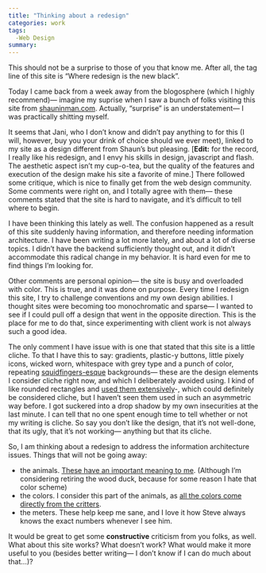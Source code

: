 ```yaml
---
title: "Thinking about a redesign"
categories: work
tags:
  -Web Design
summary: 
---
```

<p>This should not be a surprise to those of you that know me.  After all, the tag line of this site is &#8220;Where redesign is the new black&#8221;.</p>

<p>Today I came back from a week away from the blogosphere (which I highly recommend)&#8212; imagine my suprise when I saw a bunch of folks visiting this site from <a href="http://www.shauninman.com/plete/2005/06/overwhelming-response">shauninman.com</a>.  Actually, &#8220;surprise&#8221; is an understatement&#8212; I was practically shitting myself.</p>

<p>It seems that Jani, who I don&#8217;t know and didn&#8217;t pay anything to for this (I will, however, buy you your drink of choice should we ever meet), linked to my site as a design different from Shaun&#8217;s but pleasing. [<strong>Edit:</strong> for the record, I really like his redesign, and I envy his skills in design, javascript and flash.  The aesthetic aspect isn&#8217;t my cup-o-tea, but the quality of the features and execution of the design make his site a favorite of mine.]   There followed some critique, which is nice to finally get from the web design community.  Some comments were right on, and I totally agree with them&#8212; these comments stated that the site is hard to navigate, and it&#8217;s difficult to tell where to begin.  </p>

<p>I have been thinking this lately as well.  The confusion happened as a result of this site suddenly having information, and therefore needing information architecture.  I have been writing a lot more lately, and about a lot of diverse topics.  I didn&#8217;t have the backend sufficiently thought out, and it didn&#8217;t accommodate this radical change in my behavior. It is hard even for me to find things I&#8217;m looking for.</p>

<p>Other comments are personal opinion&#8212; the site is busy and overloaded with color.  This is true, and it was done on purpose.  Every time I redesign this site, I try to challenge conventions and my own design abilities.  I thought sites were becoming too monochromatic and sparse&#8212; I wanted to see if I could pull off a design that went in the opposite direction.  This is the place for me to do that, since experimenting with client work is not always such a good idea.</p>

<p>The only comment I have issue with is one that stated that this site is a little cliche.  To that I have this to say: gradients, plastic-y buttons, little pixely icons, wicked worn, whitespace with grey type and a punch of color, repeating <a href="http://squidfingers.com">squidfingers-esque</a> backgrounds&#8212; these are the design elements I consider cliche right now, and which I deliberately avoided using.  I kind of like rounded rectangles and <a href="http://interllectual.com/article/220/rounded-rectangles-resurrected-and-the-virtues-of">used them extensively</a>-, which could definitely be considered cliche, but I haven&#8217;t seen them used in such an asymmetric way before. I got suckered into a drop shadow by my own insecurities at the last minute.  I can tell that no one spent enough time to tell whether or not my writing is cliche.  So say you don&#8217;t like the design, that it&#8217;s not well-done, that its ugly, that it&#8217;s not working&#8212; anything but that its cliche.</p>

<p>So, I am thinking about a redesign to address the information architecture issues.  Things that will not be going away:</p>

<ul>
<li>the animals.  <a href="/animal">These have an important meaning to me</a>. (Although I&#8217;m considering retiring the wood duck, because for some reason I hate that color scheme)</li>
<li>the colors. I consider this part of the animals, as <a href="/animal">all the colors come directly from the critters</a>.</li>
<li>the meters.  These help keep me sane, and I love it how Steve always knows the exact numbers whenever I see him.</li>
</ul>

<p>It would be great to get some <strong>constructive</strong> criticism from you folks, as well.  What about this site works?  What doesn&#8217;t work?  What would make it more useful to you (besides better writing&#8212; I don&#8217;t know if I can do much about that&#8230;)?</p>
